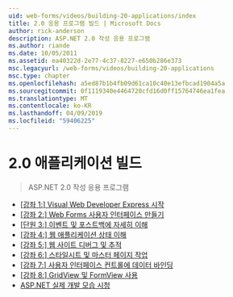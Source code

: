 ```yaml
---
uid: web-forms/videos/building-20-applications/index
title: 2.0 응용 프로그램 빌드 | Microsoft Docs
author: rick-anderson
description: ASP.NET 2.0 작성 응용 프로그램
ms.author: riande
ms.date: 10/05/2011
ms.assetid: ea40322d-2e77-4c37-8227-e650b286e373
msc.legacyurl: /web-forms/videos/building-20-applications
msc.type: chapter
ms.openlocfilehash: a5ed87b1b4fb09d61ca10c40e13efbcad1904a5a
ms.sourcegitcommit: 0f1119340e4464720cfd16d0ff15764746ea1fea
ms.translationtype: MT
ms.contentlocale: ko-KR
ms.lasthandoff: 04/09/2019
ms.locfileid: "59406225"
---
```

# <a name="building-20-applications"></a>2.0 애플리케이션 빌드

> ASP.NET 2.0 작성 응용 프로그램


- [[강좌 1:] Visual Web Developer Express 시작](lesson-1-getting-started-with-visual-web-developer-express.md)
- [[강좌 2:] Web Forms 사용자 인터페이스 만들기](lesson-2-creating-a-web-forms-user-interface.md)
- [[단원 3:] 이벤트 및 포스트백에 자세히 이해](lesson-3-understanding-more-about-events-and-postback.md)
- [[강좌 4:] 웹 애플리케이션 상태 이해](lesson-4-understanding-web-application-state.md)
- [[강좌 5:] 웹 사이트 디버그 및 추적](lesson-5-debugging-and-tracing-your-website.md)
- [[강좌 6:] 스타일시트 및 마스터 페이지 작업](lesson-6-working-with-stylesheets-and-master-pages.md)
- [[강좌 7:] 사용자 인터페이스 컨트롤에 데이터 바인딩](lesson-7-databinding-to-user-interface-controls.md)
- [[강좌 8:] GridView 및 FormView 사용](lesson-8-working-with-the-gridview-and-formview.md)
- [ASP.NET 실제 개발 모습 시청](watch-aspnet-development-in-action.md)
